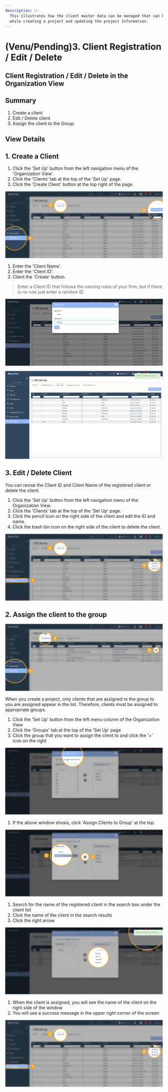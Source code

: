 ```yaml
---
description: >-
  This illustrates how the client master data can be managed that can be used
  while creating a project and updating the project Information.
---
```


# \(Venu/Pending\)3. Client Registration / Edit / Delete

## Client Registration / Edit / Delete in the Organization View

## Summary  

1. Create a client
2. Edit / Delete client
3. Assign the client to the Group

## View Details

## 1. Create a Client

1. Click the 'Set Up' button from the left navigation menu of the 'Organization View'.
2. Click the 'Clients' tab at the top of the 'Set Up' page.
3. Click the 'Create Client' button at the top right of the page.

![](../../../.gitbook/assets/add_client_1.jpg)

1. Enter the 'Client Name'.
2. Enter the 'Client ID'.
3. Client the 'Create' button.

> Enter a Client ID that follows the naming rules of your firm, but if there is no rule just enter a random ID.

![](../../../.gitbook/assets/add_client_2.jpg)

![You will see a success message in the upper right corner of the screen.](../../../.gitbook/assets/a_3_3.jpg)

## 3. Edit / Delete Client 

You can revise the Client ID and Client Name of the registered client or delete the client. 

1. Click the 'Set Up' button from the left navigation menu of the Organization View.
2. Click the 'Clients' tab at the top of the 'Set Up' page.
3. Click the pencil icon on the right side of the client and edit the ID and name.
4. Click the trash bin icon on the right side of the client to delete the client.

![](../../../.gitbook/assets/add_client_9.jpg)

## 2. Assign the client to the group

![Organization View &amp;gt; &apos;Set up&apos; &amp;gt; &apos;Groups&apos; tab ](../../../.gitbook/assets/add_client_3.jpg)

When you create a project, only clients that are assigned to the group to you are assigned appear in the list. Therefore, clients must be assigned to appropriate groups.

1. Click the 'Set Up' button from the left menu column of the Organization View
2. Click the 'Groups' tab at the top of the 'Set Up' page
3. Click the group that you want to assign the client to and click the '+' icon on the right

![Assign Users / Clients window shows up. ](../../../.gitbook/assets/add_client_4.jpg)

1. If the above window shows, click 'Assign Clients to Group' at the top

![Search for the name of the client you registered in the search box and assign it to the group.t](../../../.gitbook/assets/add_client_7.jpg)

1. Search for the name of the registered client in the search box under the client list 
2. Click the name of the client in the search results
3. Click the right arrow

![You can see that the client is assigned to the group. ](../../../.gitbook/assets/add_client_8.jpg)

1. When the client is assigned, you will see the name of the client on the right side of the window
2. You will see a success message in the upper right corner of the screen



![](../../../.gitbook/assets/add_client_9.jpg)



